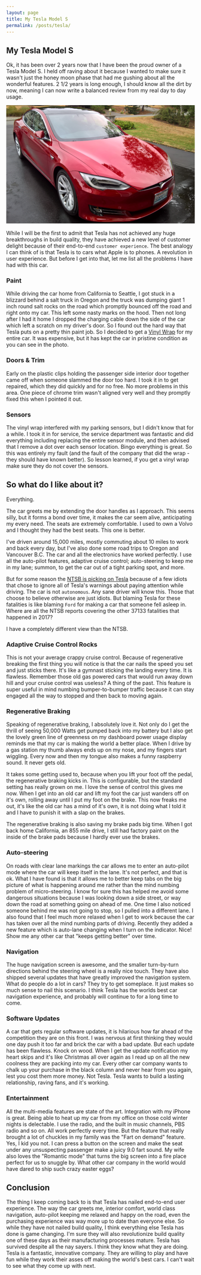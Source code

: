 ```yaml
---
layout: page
title: My Tesla Model S
permalink: /posts/tesla/
---
```


## My Tesla Model S

Ok, it has been over 2 years now that I have been the proud owner of a Tesla Model S.  I held off raving about it because I wanted to make sure
it wasn't just the honey moon phase that had me gushing about all the wonderful features.  2 1/2 years is long enough, I should know all the dirt
by now, meaning I can now write a balanced review from my real day to day usage.

![image](tesla.png)

While I will be the first to admit that Tesla has not achieved any huge breakthroughs in build quality, they have achieved a new level of
customer delight because of their end-to-end `customer experience`.  The best analogy I can think of is that Tesla is to cars what Apple is to phones.
A revolution in user experience.  But before I get into that, let me list all the problems I have had with this car.

### Paint

While driving the car home from California to Seattle, I got stuck in a blizzard behind a salt truck in Oregon and the truck was dumping giant
1 inch round salt rocks on the road which promptly bounced off the road and right onto my car.  This left some nasty marks on the hood.
Then not long after I had it home I dropped the charging cable down the side of the car which left a scratch on my driver's door.
So I found out the hard way that Tesla puts on a pretty thin paint job.  So I decided to get a [Vinyl Wrap](https://www.apexcustoms.com/single-post/Pros-and-Cons-of-Vinyl-Wrap) for my entire car.  It was expensive, but it has kept the car in pristine condition as you can see in the photo.

### Doors & Trim

Early on the plastic clips holding the passenger side interior door together came off when someone slammed the door too hard.
I took it in to get repaired, which they did quickly and for no free.  No more problems in this area.  One piece of chrome
trim wasn't aligned very well and they promptly fixed this when I pointed it out.

### Sensors

The vinyl wrap interfered with my parking sensors, but I didn't know that for a while.  I took it in for service, the service
department was fantastic and did everything including replacing the entire sensor module, and then advised that I remove a dot over
each sensor location.  Bingo everything is great.  So this was entirely my fault
(and the fault of the company that did the wrap - they should have known better).  So lesson learned, if you get a vinyl wrap
make sure they do not cover the sensors.

## So what do I like about it?

Everything.

The car greets me by extending the door handles as I approach.  This seems silly, but it forms a bond over time,
it makes the car seem alive, anticipating my every need.  The seats are extremely comfortable.
I used to own a Volvo and I thought they had the best seats.  This one is better.

I've driven around 15,000 miles, mostly commuting about 10 miles to work and back every day, but I've also
done some road trips to Oregon and Vancouver B.C.  The car and all the electronics have worked perfectly.
I use all the auto-pilot features, adaptive cruise control; auto-steering to keep me in my lane;
summon, to get the car out of a tight parking spot, and more.

But for some reason the [NTSB is picking on Tesla](https://www.ntsb.gov/investigations/AccidentReports/Pages/HWY16FH018-preliminary.aspx)
because of a few idiots that chose to ignore all of Tesla's warnings about paying attention while driving.
The car is not `autonomous`.  Any sane driver will know this.  Those that choose to believe otherwise are just idiots.
But blaming Tesla for these fatalities is like blaming `Ford` for making a car that someone fell asleep in.  Where are all the
 NTSB reports covering the other 37133 fatalities that happened in 2017?

I have a completely different view than the NTSB.

### Adaptive Cruise Control Rocks

This is not your average crappy cruise control.  Because of regenerative breaking the first thing you will notice is that
the car nails the speed you set and just sticks there.  It's like a gymnast sticking the landing every time.  It is
flawless.  Remember those old gas powered cars that would run away down hill and your cruise control was useless?
A thing of the past.  This feature is super useful in mind numbing bumper-to-bumper traffic because it can stay engaged
all the way to stopped and then back to moving again.

### Regenerative Braking

Speaking of regenerative braking, I absolutely love it.  Not only do I get the thrill of seeing 50,000 Watts get pumped
back into my battery but I also get the lovely green line of greenness on my dashboard power usage display
reminds me that my car is making the world a better place.
When I drive by a gas station my thumb always ends up on my nose, and my fingers start wiggling.
Every now and then my tongue also makes a funny raspberry sound.  It never gets old.

It takes some getting used to, because when you lift your foot off the pedal, the regenerative braking kicks in.
This is configurable, but the standard setting has really grown on me.  I love the sense of control this gives me now.
When I get into an old car and lift my foot the car just wanders off on it's own, rolling away until I put my foot
on the brake.  This now freaks me out, it's like the old car has a mind of it's own, it is not doing what I told it
and I have to punish it with a slap on the brakes.

The regenerative braking is also saving my brake pads big time.  When I got back home California, an 855 mile drive,
I still had factory paint on the inside of the brake pads because I hardly ever use the brakes.

### Auto-steering

On roads with clear lane markings the car allows me to enter an auto-pilot mode where the car will keep
itself in the lane.  It's not perfect, and that is ok.  What I have found is that it allows me to better keep
tabs on the big picture of what is happening around me rather than the mind numbing problem of micro-steering.
I know for sure this has helped me avoid some dangerous situations because I was looking down a side street,
or way down the road at something going on ahead of me.  One time I also noticed someone behind me was not
going to stop, so I pulled into a different lane.   I also found that I feel much more relaxed when I get
to work because the car has taken over all the mind numbing parts of driving.  Recently they added a new
feature which is auto-lane changing when I turn on the indicator.  Nice!
Show me any other car that "keeps getting better" over time.

### Navigation

The huge navigation screen is awesome, and the smaller turn-by-turn directions
behind the steering wheel is a really nice touch.  They have also shipped several updates that have
greatly improved the navigation system.    What do people do a lot in cars?  They try to get someplace.
It just makes so much sense to nail this scenario.  I think Tesla has the worlds best car navigation experience,
and probably will continue to for a long time to come.

### Software Updates

A car that gets regular software updates, it is hilarious how far ahead of the competition they are on this front.
I was nervous at first thinking they would one day push it too far and brick the car with a bad update.
But each update has been flawless.  Knock on wood.
When I get the update notification my heart skips and it's like Christmas all over again as
I read up on all the new coolness they are packing into my car.  Every other car company wants to
chalk up your purchase in the black column and never hear from you again, lest you cost them more money.
Not Tesla.  Tesla wants to build a lasting relationship, raving fans, and it's working.

### Entertainment

All the multi-media features are state of the art.  Integration with my iPhone is great.
Being able to heat up my car from my office on those cold winter nights is delectable.
I use the radio, and the built in music channels, PBS radio and so on.  All work perfectly every time.
But the feature that really brought a lot of chuckles in my family was the "Fart on demand" feature.
Yes, I kid you not.  I can press a button on the screen and make the seat under any unsuspecting
passenger make a juicy 9.0 fart sound.  My wife also loves the "Romantic mode" that turns the big
screen into a fire place perfect for us to snuggle by.  What other car company in the world would
have dared to ship such crazy easter eggs?

## Conclusion

The thing I keep coming back to is that Tesla has nailed end-to-end user experience.
The way the car greets me, interior comfort, world class navigation,
auto-pilot keeping me relaxed and happy on the road, even the purchasing experience was way more up
to date than everyone else.  So while they have not nailed build quality, I think everything else Tesla has done is game changing.
I'm sure they will also revolutionize build quality one of these days as their manufacturing processes mature.
Tesla has survived despite all the nay sayers.  I think they know what they are doing.
Tesla is a fantastic, innovative company.  They are willing to play and have fun while they work their
asses off making the world's best cars.  I can't wait to see what they come up with next.
